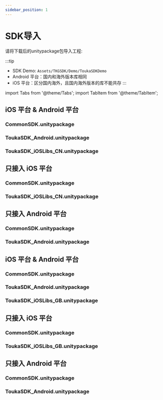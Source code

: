 ```yaml
---
sidebar_position: 1
---
```


# SDK导入

请将下载后的unitypackage包导入工程:    

:::tip
- SDK Demo: `Assets/TKGSDK/Demo/ToukaSDKDemo`
- Android 平台：国内和海外版本库相同
- iOS 平台：区分国内海外，且国内海外版本的库不能共存
:::


import Tabs from '@theme/Tabs';
import TabItem from '@theme/TabItem';

<Tabs>
<TabItem value="国内版本" label="国内版本" default>

## iOS 平台 & Android 平台
### CommonSDK.unitypackage
### ToukaSDK_Android.unitypackage
### ToukaSDK_iOSLibs_CN.unitypackage <br/>


## 只接入 iOS 平台 
### CommonSDK.unitypackage
### ToukaSDK_iOSLibs_CN.unitypackage<br/>

## 只接入 Android 平台 
### CommonSDK.unitypackage
### ToukaSDK_Android.unitypackage

  </TabItem>
  <TabItem value="海外版本" label="海外版本">

## iOS 平台 & Android 平台
### CommonSDK.unitypackage
### ToukaSDK_Android.unitypackage
### ToukaSDK_iOSLibs_GB.unitypackage<br/>

## 只接入 iOS 平台 
### CommonSDK.unitypackage
### ToukaSDK_iOSLibs_GB.unitypackage<br/>

## 只接入 Android 平台 
### CommonSDK.unitypackage
### ToukaSDK_Android.unitypackage

  </TabItem>
</Tabs>


